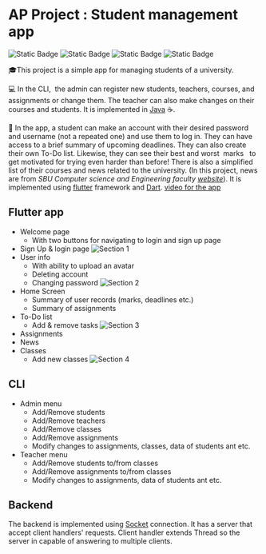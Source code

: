 # AP Project : Student management app
![Static Badge](https://img.shields.io/badge/Advance%20Programming-%20%20%237d1dde) ![Static Badge](https://img.shields.io/badge/Java%20-%20%20%230444fa%20) ![Static Badge](https://img.shields.io/badge/Flutter%20-%20%20%2304b0fa) ![Static Badge](https://img.shields.io/badge/Dart%20-%20%20%2304e8fa)

🎓This project is a simple app for managing students of a university.

💻 In the CLI,  the admin can register new students, teachers, courses, and assignments or change them. The teacher can also make changes on their courses and students. It is implemented in [Java](https://www.java.com/) ☕️.

📱 In the app, a student can make an account with their desired password and username (not a repeated one) and use them to log in. They can have access to a brief summary of upcoming deadlines. They can also create their own To-Do list. Likewise, they can see their best and worst  marks   to get motivated for trying even harder than before! There is also a simplified list of their courses and news related to the university. (In this project, news are from _SBU Computer science and Engineering faculty [website](https://encse.sbu.ac.ir/)_). It is implemented using [flutter](https://flutter.dev/) framework and [Dart](https://dart.dev/).
[video for the app](https://www.aparat.com/v/pgbofnc)

## Flutter app
- Welcome page
  - With two buttons for navigating to login and sign up page
- Sign Up & login page
![Section 1](https://github.com/ZahraAziziGit/Project-Radiohead/assets/148708816/ac56a9d9-c23b-4444-9944-bf4b9c572c29)
- User info
  - With ability to upload an avatar
  - Deleting account
  - Changing password
![Section 2](https://github.com/ZahraAziziGit/Project-Radiohead/assets/148708816/f79dfc0a-b20b-4cac-82bb-1e9234413d18)
- Home Screen
  - Summary of user records (marks, deadlines etc.)
  - Summary of assignments
- To-Do list
  - Add & remove tasks
![Section 3](https://github.com/ZahraAziziGit/Project-Radiohead/assets/148708816/276139b1-ca58-4678-aa58-b50dafbc4650)
- Assignments
- News 
- Classes
  - Add new classes
![Section 4](https://github.com/ZahraAziziGit/Project-Radiohead/assets/148708816/d526a1c2-9458-413a-a3d5-d9b8b398d732)

## CLI
- Admin menu
  - Add/Remove students
  - Add/Remove teachers
  - Add/Remove classes
  - Add/Remove assignments
  - Modify changes to assignments, classes, data of students ant etc.
- Teacher menu
  - Add/Remove students to/from classes
  - Add/Remove assignments to/from classes
  - Modify changes to assignments, data of students ant etc.

## Backend
The backend is implemented using [Socket](https://docs.oracle.com/javase/8/docs/api/java/net/Socket.html) connection. It has a server that accept client handlers' requests. Client handler extends Thread so the server in capable of answering to multiple clients.
